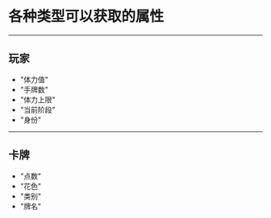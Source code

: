 # 各种类型可以获取的属性

___

## 玩家

- "体力值"
- "手牌数"
- "体力上限"
- "当前阶段"
- "身份"

___

## 卡牌

- "点数"
- "花色"
- "类别"
- "牌名"

